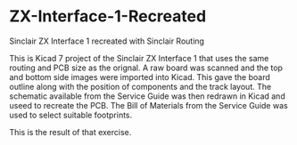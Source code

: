 # ZX-Interface-1-Recreated
Sinclair ZX Interface 1 recreated with Sinclair Routing

This is Kicad 7 project of the Sinclair ZX Interface 1 that uses the same routing and PCB size as the orignal.
A raw board was scanned and the top and bottom side images were imported into Kicad. This gave the board outline 
along with the position of components and the track layout.
The schematic available from the Service Guide was then redrawn in Kicad and useed to recreate the PCB.
The Bill of Materials from the Service Guide was used to select suitable footprints.

This is the result of that exercise.
